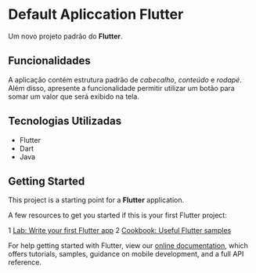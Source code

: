 # Default Apliccation Flutter

Um novo projeto padrão do **Flutter**.

## Funcionalidades

A aplicação contém estrutura padrão de *cabecalho*, *conteúdo* e *rodapé*. Além disso, apresente a funcionalidade permitir utilizar um botão para somar um valor que será exibido na tela.

## Tecnologias Utilizadas

* Flutter
* Dart
* Java

## Getting Started

This project is a starting point for a **Flutter** application.

A few resources to get you started if this is your first Flutter project:

1 [Lab: Write your first Flutter app](https://flutter.dev/docs/get-started/codelab)
2 [Cookbook: Useful Flutter samples](https://flutter.dev/docs/cookbook)

For help getting started with Flutter, view our
[online documentation](https://flutter.dev/docs), which offers tutorials,
samples, guidance on mobile development, and a full API reference.
